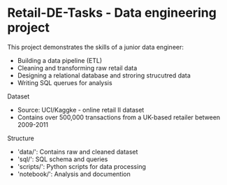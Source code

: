 # Retail-DE-Tasks - Data engineering project 
This project demonstrates the skills of a junior data engineer:
- Building a data pipeline (ETL)
- Cleaning and transforming raw retail data
- Designing a relational database and stroring strucutred data
- Writing SQL querues for analysis

Dataset
- Source: UCI/Kaggke - online retail II dataset
- Contains over 500,000 transactions from a UK-based retailer between 2009-2011

Structure
- 'data/': Contains raw and cleaned dataset
- 'sql/': SQL schema and queries
- 'scripts/': Python scripts for data processing
- 'notebook/': Analysis and documention  
